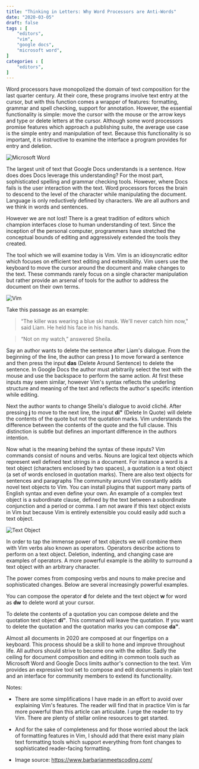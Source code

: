 ```yaml
---
title: "Thinking in Letters: Why Word Processors are Anti-Words"
date: "2020-03-05" 
draft: false 
tags : [
    "editors",
    "vim",
    "google docs",
    "microsoft word",
]
categories : [
    "editors",
]
---
```


Word processors have monopolized the domain of text composition for the last quarter century. At their core, these programs involve text entry at the cursor, but with this function comes a wrapper of features: formatting, grammar and spell checking, support for annotation. However, the essential functionality is simple: move the cursor with the mouse or the arrow keys and type or delete letters at the cursor. Although some word processors promise features which approach a publishing suite, the average use case is the simple entry and manipulation of text. Because this functionality is so important, it is instructive to examine the interface a program provides for entry and deletion. 

![Microsoft Word](/img/officexp_clippy.png)

The largest unit of text that Google Docs understands is a sentence. How does does Docs leverage this understanding? For the most part, sophisticated spelling and grammar checking tools. However, where Docs fails is the user interaction with the text. Word processors forces the brain to descend to the level of the character while manipulating the document. Language is only reductively defined by characters. We are all authors and we think in words and sentences.

However we are not lost! There is a great tradition of editors which champion interfaces close to human understanding of text. Since the inception of the personal computer, programmers have stretched the conceptual bounds of editing and aggressively extended the tools they created.

The tool which we will examine today is Vim. Vim is an idiosyncratic editor which focuses on efficient text editing and extensibility. Vim users use the keyboard to move the cursor around the document and make changes to the text. These commands rarely focus on a single character manipulation but rather provide an arsenal of tools for the author to address the document on their own terms. 

![Vim](/img/vim-5-1.png)

Take this passage as an example:

> “The killer was wearing a blue ski mask. We'll never catch him now," said Liam. He held his face in his hands.  

> “Not on my watch,” answered Sheila. 

Say an author wants to delete the sentence after Liam's dialogue. From the beginning of the line, the author can press **)** to move forward a sentence and then press the input **das** (Delete Around Sentence) to delete the sentence. In Google Docs the author must arbitrarily  select the text with the mouse and use the backspace to perform the same action. At first these inputs may seem similar, however Vim's syntax reflects the underling structure and meaning of the text and reflects the author's specific intention while editing. 

Next the author wants to change Sheila's dialogue to avoid cliché. After pressing **j** to move to the next line, the input **di"** (Delete In Quote) will delete the contents of the quote but not the quotation marks. Vim understands the difference between the contents of the quote and the full clause. This distinction is subtle but defines an important difference in the authors intention.

Now what is the meaning behind the syntax of these inputs? Vim commands consist of nouns and verbs. Nouns are logical text objects which represent well defined text strings in a document. For instance a word is a text object (characters enclosed by two spaces), a quotation is a text object (a set of words enclosed in quotation marks). There are also text objects for sentences and paragraphs The community around Vim constantly adds novel text objects to Vim. You can install plugins that support many parts of English syntax and even define your own. An example of a complex text object is a subordinate clause, defined by the text between a subordinate conjunction and a period or comma. I am not aware if this text object exists in Vim but because Vim is entirely extensible you could easily add such a text object.


![Text Object](/img/vim-text-objects-commands.jpg)

In order to tap the immense power of text objects we will combine them with Vim verbs also known as operators. Operators describe actions to perform on a text object. Deletion, indenting, and changing case are examples of operators. A more powerful example is the ability to surround a text object with an arbitrary character. 

The power comes from composing verbs and nouns to make precise and sophisticated changes. Below are several increasingly powerful examples.

You can compose the operator **d** for delete and the text object **w** for word as **dw** to delete word at your cursor.

To delete the contents of a quotation you can compose delete and the quotation text object **di"**. This command will leave the quotation. If you want to delete the quotation and the quotation marks you can compose **da"**.

Almost all documents in 2020 are composed at our fingertips on a keyboard. This process should be a skill to hone and improve throughout life. All authors should strive to become one with the editor. Sadly the ceiling for document composition and editing in common tools such as Microsoft Word and Google Docs limits author's connection to the text. Vim provides an expressive tool set to compose and edit documents in plain text and an interface for community members to extend its functionality.  

Notes:

* There are some simplifications I have made in an effort to avoid over explaining Vim's features. The reader will find that in practice Vim is far more powerful than this article can articulate. I urge the reader to try Vim. There are plenty of stellar online resources to get started. 

* And for the sake of completeness and for those worried about the lack of formatting features in Vim, I should add that there exist many plain text formatting tools which support everything from font changes to sophisticated reader-facing formatting. 


* Image source: https://www.barbarianmeetscoding.com/
